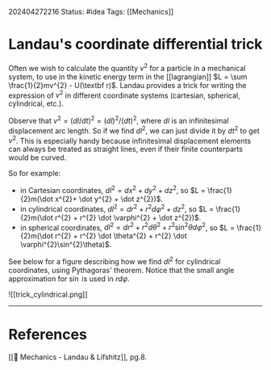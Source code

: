 202404272216
Status: #idea
Tags: [[Mechanics]]

# Landau's coordinate differential trick

Often we wish to calculate the quantity $v^2$ for a particle in a mechanical system, to use in the kinetic energy term in the [[lagrangian]] $L = \sum \frac{1}{2}mv^{2} - U(\textbf r)$.  Landau provides a trick for writing the expression of $v^2$ in different coordinate systems (cartesian, spherical, cylindrical, etc.). 

Observe that $v^{2}= ({dl}/{dt})^{2}= (dl)^2/(dt)^2$, where $dl$ is an infinitesimal displacement arc length. So if we find $dl^2$, we can just divide it by $dt^2$ to get $v^2$. This is especially handy because infinitesimal displacement elements can always be treated as straight lines, even if their finite counterparts would be curved.

So for example:
- in Cartesian coordinates, $dl^{2}= dx^{2}+ dy^{2}+ dz^2$,    so $L = \frac{1}{2}m(\dot x^{2}+ \dot y^{2} + \dot z^{2})$.
- in cylindrical coordinates, $dl^{2}= dr^{2}+ r^2d\varphi^{2} + dz^2$,    so $L = \frac{1}{2}m(\dot r^{2} + r^{2} \dot \varphi^{2} + \dot z^{2})$.
- in spherical coordinates, $dl^{2}=dr^2+r^2d\theta^2+r^2\sin^2{\theta}d\varphi^2$,    so $L = \frac{1}{2}m(\dot r^{2} + r^{2} \dot \theta^{2} + r^{2} \dot \varphi^{2}\sin^{2}\theta)$.

See below for a figure describing how we find $dl^2$ for cylindrical coordinates, using Pythagoras' theorem. Notice that the small angle approximation for $\sin$ is used in $r d\varphi$.  


![[trick_cylindrical.png]]


___
# References
[[📕 Mechanics - Landau & Lifshitz]], pg.8.